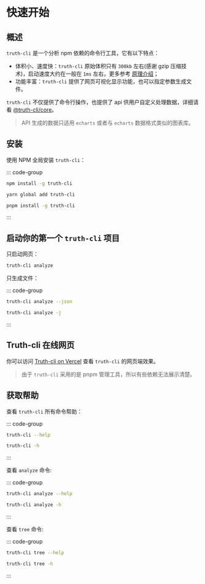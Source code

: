 # 快速开始

## 概述

`truth-cli` 是一个分析 npm 依赖的命令行工具，它有以下特点：

- 体积小、速度快：`truth-cli` 原始体积只有 `300kb` 左右(感谢 gzip 压缩技术)，启动速度大约在一般在 `1ms` 左右，更多参考 [原理介绍](/about/how.md#网页数据如何而来)；
- 功能丰富：`truth-cli` 提供了网页可视化显示功能，也可以指定参数生成文件。

`truth-cli` 不仅提供了命令行操作，也提供了 api 供用户自定义处理数据，详细请看 [@truth-cli/core](./api.md)。

> API 生成的数据只适用 `echarts` 或者与 `echarts` 数据格式类似的图表库。

## 安装

使用 NPM 全局安装 `truth-cli`：

::: code-group
```bash [npm]
npm install -g truth-cli
```
```bash [yarn]
yarn global add truth-cli
```
```bash [pnpm]
pnpm install -g truth-cli
```
:::

## 启动你的第一个 `truth-cli` 项目

只启动网页：

```bash
truth-cli analyze
```

只生成文件：

::: code-group
```bash [--json]
truth-cli analyze --json
```
```bash [-j]
truth-cli analyze -j
```
:::

## Truth-cli 在线网页

你可以访问 [Truth-cli on Vercel](https://truth-cli.vercel.app/) 查看 `truth-cli` 的网页端效果。

> 由于 `truth-cli` 采用的是 pnpm 管理工具，所以有些依赖无法展示清楚。

## 获取帮助

查看 `truth-cli` 所有命令帮助：

::: code-group
```bash [--help]
truth-cli --help
```
```bash [-h]
truth-cli -h
```
:::

查看 `analyze` 命令:

::: code-group
```bash [--help]
truth-cli analyze --help
```
```bash [-h]
truth-cli analyze -h
```
:::

查看 `tree` 命令:

::: code-group
```bash [--help]
truth-cli tree --help
```
```bash [-h]
truth-cli tree -h
```
:::

